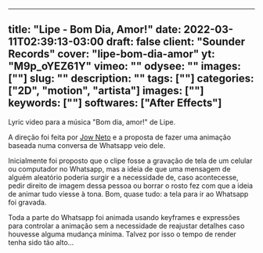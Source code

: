 
---
title: "Lipe - Bom Dia, Amor!"
date: 2022-03-11T02:39:13-03:00
draft: false
client: "Sounder Records"
cover: "lipe-bom-dia-amor"
yt: "M9p_oYEZ61Y"
vimeo: ""
odysee: ""
images: [""]
slug: ""
description: ""
tags: [""]
categories: ["2D", "motion", "artista"]
images: [""]
keywords: [""]
softwares: ["After Effects"]
---

Lyric video para a música "Bom dia, amor!" de Lipe.

A direção foi feita por [Jow Neto](https://instagram.com/jowneto) e a proposta de fazer uma animação baseada numa conversa de Whatsapp veio dele.

Inicialmente foi proposto que o clipe fosse a gravação de tela de um celular ou computador no Whatsapp, mas a ideia de que uma mensagem de alguém aleatório poderia surgir e a necessidade de, caso acontecesse, pedir direito de imagem dessa pessoa ou borrar o rosto fez com que a ideia de animar tudo viesse à tona.
Bom, quase tudo: a tela para ir ao Whatsapp foi gravada.

Toda a parte do Whatsapp foi animada usando keyframes e expressões para controlar a animação sem a necessidade de reajustar detalhes caso houvesse alguma mudança mínima.
Talvez por isso o tempo de render tenha sido tão alto...

